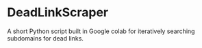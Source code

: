 # DeadLinkScraper
A short Python script built in Google colab for iteratively searching subdomains for dead links. 
